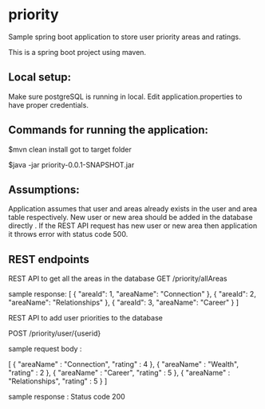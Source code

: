 # priority
Sample spring boot application to store user priority areas and ratings.

This is a spring boot project using maven. 

## Local setup:
Make sure postgreSQL is running in local.
Edit application.properties to have proper credentials.

## Commands for running the application:
$mvn clean install
 got to target folder 
 
$java -jar priority-0.0.1-SNAPSHOT.jar

## Assumptions:
Application assumes that user and areas already exists in the user and area table respectively. New user or new area should  be added in the database directly . 
If the REST API request has new user or new area then application it throws error with status code 500.

## REST endpoints
REST API to get all the areas in the database
GET  /priority/allAreas 

sample response:
[
    {
        "areaId": 1,
        "areaName": "Connection"
    },
    {
        "areaId": 2,
        "areaName": "Relationships"
    },
    {
        "areaId": 3,
        "areaName": "Career"
    }
]

REST API to add user priorities to the database

POST /priority/user/{userid}

sample request body :

[
{
	"areaName" : "Connection",
	"rating" : 4
},
{
	"areaName" : "Wealth",
	"rating" : 2
},
{
	"areaName" : "Career",
	"rating" : 5
},
{
	"areaName" : "Relationships",
	"rating" : 5
}
]

sample response :
Status code 200

